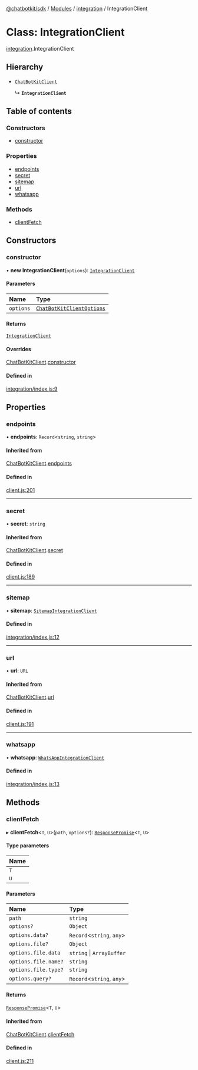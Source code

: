 [@chatbotkit/sdk](../README.md) / [Modules](../modules.md) / [integration](../modules/integration.md) / IntegrationClient

# Class: IntegrationClient

[integration](../modules/integration.md).IntegrationClient

## Hierarchy

- [`ChatBotKitClient`](client.ChatBotKitClient.md)

  ↳ **`IntegrationClient`**

## Table of contents

### Constructors

- [constructor](integration.IntegrationClient.md#constructor)

### Properties

- [endpoints](integration.IntegrationClient.md#endpoints)
- [secret](integration.IntegrationClient.md#secret)
- [sitemap](integration.IntegrationClient.md#sitemap)
- [url](integration.IntegrationClient.md#url)
- [whatsapp](integration.IntegrationClient.md#whatsapp)

### Methods

- [clientFetch](integration.IntegrationClient.md#clientfetch)

## Constructors

### constructor

• **new IntegrationClient**(`options`): [`IntegrationClient`](integration.IntegrationClient.md)

#### Parameters

| Name | Type |
| :------ | :------ |
| `options` | [`ChatBotKitClientOptions`](../modules/client.md#chatbotkitclientoptions) |

#### Returns

[`IntegrationClient`](integration.IntegrationClient.md)

#### Overrides

[ChatBotKitClient](client.ChatBotKitClient.md).[constructor](client.ChatBotKitClient.md#constructor)

#### Defined in

[integration/index.js:9](https://github.com/chatbotkit/node-sdk/blob/main/packages/sdk/src/integration/index.js#L9)

## Properties

### endpoints

• **endpoints**: `Record`\<`string`, `string`\>

#### Inherited from

[ChatBotKitClient](client.ChatBotKitClient.md).[endpoints](client.ChatBotKitClient.md#endpoints)

#### Defined in

[client.js:201](https://github.com/chatbotkit/node-sdk/blob/main/packages/sdk/src/client.js#L201)

___

### secret

• **secret**: `string`

#### Inherited from

[ChatBotKitClient](client.ChatBotKitClient.md).[secret](client.ChatBotKitClient.md#secret)

#### Defined in

[client.js:189](https://github.com/chatbotkit/node-sdk/blob/main/packages/sdk/src/client.js#L189)

___

### sitemap

• **sitemap**: [`SitemapIntegrationClient`](integration_sitemap.SitemapIntegrationClient.md)

#### Defined in

[integration/index.js:12](https://github.com/chatbotkit/node-sdk/blob/main/packages/sdk/src/integration/index.js#L12)

___

### url

• **url**: `URL`

#### Inherited from

[ChatBotKitClient](client.ChatBotKitClient.md).[url](client.ChatBotKitClient.md#url)

#### Defined in

[client.js:191](https://github.com/chatbotkit/node-sdk/blob/main/packages/sdk/src/client.js#L191)

___

### whatsapp

• **whatsapp**: [`WhatsAppIntegrationClient`](integration_whatsapp.WhatsAppIntegrationClient.md)

#### Defined in

[integration/index.js:13](https://github.com/chatbotkit/node-sdk/blob/main/packages/sdk/src/integration/index.js#L13)

## Methods

### clientFetch

▸ **clientFetch**\<`T`, `U`\>(`path`, `options?`): [`ResponsePromise`](client.ResponsePromise.md)\<`T`, `U`\>

#### Type parameters

| Name |
| :------ |
| `T` |
| `U` |

#### Parameters

| Name | Type |
| :------ | :------ |
| `path` | `string` |
| `options?` | `Object` |
| `options.data?` | `Record`\<`string`, `any`\> |
| `options.file?` | `Object` |
| `options.file.data` | `string` \| `ArrayBuffer` |
| `options.file.name?` | `string` |
| `options.file.type?` | `string` |
| `options.query?` | `Record`\<`string`, `any`\> |

#### Returns

[`ResponsePromise`](client.ResponsePromise.md)\<`T`, `U`\>

#### Inherited from

[ChatBotKitClient](client.ChatBotKitClient.md).[clientFetch](client.ChatBotKitClient.md#clientfetch)

#### Defined in

[client.js:211](https://github.com/chatbotkit/node-sdk/blob/main/packages/sdk/src/client.js#L211)
